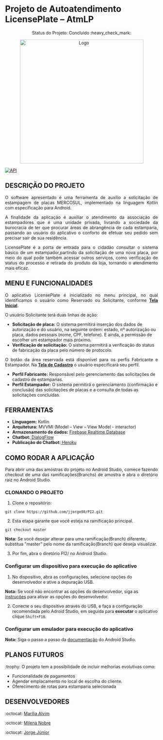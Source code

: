 # Projeto de Autoatendimento LicensePlate – AtmLP  

<p align="center"> Status do Projeto: Concluído :heavy_check_mark:</>
<div align="center">   
   <img width="407"  alt="Logo" src="https://user-images.githubusercontent.com/48803004/84099300-a76d9800-a9df-11ea-8173-5701c3b4f8f4.png">
</div>

[![API](https://img.shields.io/badge/API-23%2B-brightgreen.svg?style=flat)](https://android-arsenal.com/api?level=23)


## DESCRIÇÃO DO PROJETO
<p align="justify"> O software apresentado é uma ferramenta de auxílio a solicitação de estampagem de placas MERCOSUL, implementado na linguagem Kotlin com especificação para Android. </p>

<p align="justify"> A finalidade da aplicação é auxiliar o atendimento da associação de estampadores que é uma unidade privada, livrando a sociedade da burocracia de ter que procurar áreas de abrangência de cada estamparia, passando ao usuário do aplicativo o conforto de efetuar seu pedido sem precisar sair de sua residência. </p>

<p align="justify">  LicensePlate é a porta de entrada para o cidadão consultar o sistema básico de um estampador,partindo da solicitação de uma nova placa, por meio do qual pode também acessar outros serviços, como verificação de status do processo e retirada do produto da loja, tornando o atendimento mais eficaz. </p>

## MENU E FUNCIONALIDADES
<p align="justify"> O aplicativo LicensePlate é inicializado no menu principal, no qual identificamos o usuário como Reservado ou Solicitante, conforme <b><a href="https://user-images.githubusercontent.com/48803004/84092356-7dab7580-a9cd-11ea-8a00-e95aa38d0160.png">Tela Inicial<a></b>.  </p>
<p align="justify">O usuário Solicitante terá duas linhas de ação:</p>
<ul>
    <li><b>Solicitação de placa:</b> O sistema permitirá inserção dos dados de autorização e do usuário, na seguinte ordem: estado, nº autorização ou placa, dados pessoais (nome, CPF, telefone). E ainda, a permissão de escolher um estampador mais próximo.</li>
    <li><b>Verificação de solicitação:</b> O sistema permitirá a verificação do status de fabricação da placa pelo número de protocolo.</li>
</ul>  

<p align="justify">O botão da área reservada está disponível para os perfis Fabricante e Estampador. Na <b><a href="https://user-images.githubusercontent.com/48803004/84093070-961c8f80-a9cf-11ea-895f-4dd55bda52d4.png">Tela de Cadastro</a></b> o usuário especificará seu perfil.</p>
<ul>
    <li><b>Perfil Fabricante:</b> Responsável pelo gerenciamento das solicitações de cadastro de estamparias.</li>
    <li><b>Perfil Estampador:</b> O sistema permitirá o gerenciamento (confirmação e conclusão) das solicitações de placas e a consulta de todas as solicitações concluídas.</li>
</ul> 

## FERRAMENTAS

<ul>
   <li><b>Linguagem:</b> Kotlin</li>
   <li><b>Arquitetura:</b> MVVMI (Model – View – View Model - interactor) </li>
   <li><b>Armazenamento de dados:</b> <a href="https://firebase.google.com/docs/auth"> Firebase Realtime Database </a> </li>
   <li><b>Chatbot:</b><a href="https://dialogflow.com/docs"> DialogFlow </a></li>
   <li><b>Publicação do Chatbot:</b><a href="https://signup.heroku.com"> Heroku </a></li>
</ul>

## COMO RODAR A APLICAÇÃO 
<p align="justify"> Para abrir uma das amostras do projeto no Android Studio, comece fazendo checkout de uma das ramificações(Branchs) de amostra e abra o diretório raiz no Android Studio.</p>

### CLONANDO O PROJETO

1. Clone o repositório:

```
git clone https://github.com/jjorge98/PI2.git
```

2. Esta etapa garante que você esteja na ramificação principal. 

```
git checkout master
```

<b>Nota:</b> Se você desejar alterar para uma ramificação(Branch) diferente, substitua "master" pelo nome da ramificação(Branch) que deseja visualizar.

3. Por fim, abra o diretório PI2/ no Android Studio.

### Configurar um dispositivo para execução do aplicativo

1. No dispositivo, abra as configurações, selecione opções do desenvolvedor e ative a depuração USB.

<b>Nota:</b> Se você não encontrar as opções do desenvolvedor, siga as <a href="https://developer.android.com/studio/debug/dev-options">instruções</a> para ativar as opções do desenvolvedor.

2. Conecte o seu dispositivo através do USB, e faça a configuração recomendada pelo Adroid Studio, em seguida para <b>executar</b> o aplicativo clique ```Shift+F10```.

### Configurar um emulador para execução do aplicativo

<b>Nota:</b> Siga o passo a passo da <a href="https://developer.android.com/studio/run/emulator">documentação</a> do Android Studio.

## PLANOS FUTUROS 
<p align="justify"> :trophy: O projeto tem a possibilidade de incluir melhorias evolutivas como:</p>
<ul>
    <li>Funcionalidade de pagamentos</li>
    <li>Agendar emplacamento no local de escolha do cliente.</li>
    <li>Oferecimento de rotas para estamparia selecionada</li>
</ul>  

## DESENVOLVEDORES
<p align="justify"> :octocat: <a href="https://github.com/mariliaalvim"> Marília Alvim </a> </p>
<p align="justify"> :octocat: <a href="https://github.com/MilenaNobre"> Milena Nobre </a> </p>
<p align="justify"> :octocat: <a href="https://github.com/jjorge98"> Jorge Júnior </a> </p>

